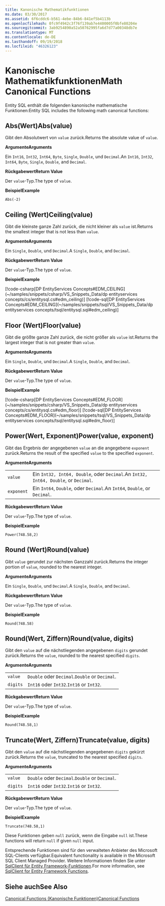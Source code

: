 ```yaml
---
title: Kanonische Mathematikfunktionen
ms.date: 03/30/2017
ms.assetid: 6f6cddc6-b561-4ebe-84b6-841ef5b4113b
ms.openlocfilehash: 0fc9f4942c3f76f139ab7e4400005f0bfe80204e
ms.sourcegitcommit: 3ab9254890a52a50762995fa6d7d77a00348db7e
ms.translationtype: MT
ms.contentlocale: de-DE
ms.lasthandoff: 09/19/2018
ms.locfileid: "46326123"
---
```

# <a name="math-canonical-functions"></a><span data-ttu-id="93f9d-102">Kanonische Mathematikfunktionen</span><span class="sxs-lookup"><span data-stu-id="93f9d-102">Math Canonical Functions</span></span>

<span data-ttu-id="93f9d-103">Entity SQL enthält die folgenden kanonische mathematische Funktionen:</span><span class="sxs-lookup"><span data-stu-id="93f9d-103">Entity SQL includes the following math canonical functions:</span></span>
  
## <a name="absvalue"></a><span data-ttu-id="93f9d-104">Abs(Wert)</span><span class="sxs-lookup"><span data-stu-id="93f9d-104">Abs(value)</span></span>

<span data-ttu-id="93f9d-105">Gibt den Absolutwert von `value` zurück.</span><span class="sxs-lookup"><span data-stu-id="93f9d-105">Returns the absolute value of `value`.</span></span>

<span data-ttu-id="93f9d-106">**Argumente**</span><span class="sxs-lookup"><span data-stu-id="93f9d-106">**Arguments**</span></span>

<span data-ttu-id="93f9d-107">Ein `Int16`, `Int32`, `Int64`, `Byte`, `Single`, `Double`, und `Decimal`.</span><span class="sxs-lookup"><span data-stu-id="93f9d-107">An `Int16`, `Int32`, `Int64`, `Byte`, `Single`, `Double`, and `Decimal`.</span></span>

<span data-ttu-id="93f9d-108">**Rückgabewert**</span><span class="sxs-lookup"><span data-stu-id="93f9d-108">**Return Value**</span></span>

<span data-ttu-id="93f9d-109">Der `value`-Typ.</span><span class="sxs-lookup"><span data-stu-id="93f9d-109">The type of `value`.</span></span>

<span data-ttu-id="93f9d-110">**Beispiel**</span><span class="sxs-lookup"><span data-stu-id="93f9d-110">**Example**</span></span>

`Abs(-2)`

## <a name="ceilingvalue"></a><span data-ttu-id="93f9d-111">Ceiling (Wert)</span><span class="sxs-lookup"><span data-stu-id="93f9d-111">Ceiling(value)</span></span>

<span data-ttu-id="93f9d-112">Gibt die kleinste ganze Zahl zurück, die nicht kleiner als `value` ist.</span><span class="sxs-lookup"><span data-stu-id="93f9d-112">Returns the smallest integer that is not less than `value`.</span></span>

<span data-ttu-id="93f9d-113">**Argumente**</span><span class="sxs-lookup"><span data-stu-id="93f9d-113">**Arguments**</span></span>

<span data-ttu-id="93f9d-114">Ein `Single`, `Double`, und `Decimal`.</span><span class="sxs-lookup"><span data-stu-id="93f9d-114">A `Single`, `Double`, and `Decimal`.</span></span>

<span data-ttu-id="93f9d-115">**Rückgabewert**</span><span class="sxs-lookup"><span data-stu-id="93f9d-115">**Return Value**</span></span>

<span data-ttu-id="93f9d-116">Der `value`-Typ.</span><span class="sxs-lookup"><span data-stu-id="93f9d-116">The type of `value`.</span></span>

<span data-ttu-id="93f9d-117">**Beispiel**</span><span class="sxs-lookup"><span data-stu-id="93f9d-117">**Example**</span></span>

[!code-csharp[DP EntityServices Concepts#EDM_CEILING](~/samples/snippets/csharp/VS_Snippets_Data/dp entityservices concepts/cs/entitysql.cs#edm_ceiling)]
[!code-sql[DP EntityServices Concepts#EDM_CEILING](~/samples/snippets/tsql/VS_Snippets_Data/dp entityservices concepts/tsql/entitysql.sql#edm_ceiling)]

## <a name="floorvalue"></a><span data-ttu-id="93f9d-118">Floor (Wert)</span><span class="sxs-lookup"><span data-stu-id="93f9d-118">Floor(value)</span></span>

<span data-ttu-id="93f9d-119">Gibt die größte ganze Zahl zurück, die nicht größer als `value` ist.</span><span class="sxs-lookup"><span data-stu-id="93f9d-119">Returns the largest integer that is not greater than `value`.</span></span>

<span data-ttu-id="93f9d-120">**Argumente**</span><span class="sxs-lookup"><span data-stu-id="93f9d-120">**Arguments**</span></span>

<span data-ttu-id="93f9d-121">Ein `Single`, `Double`, und `Decimal`.</span><span class="sxs-lookup"><span data-stu-id="93f9d-121">A `Single`, `Double`, and `Decimal`.</span></span>

<span data-ttu-id="93f9d-122">**Rückgabewert**</span><span class="sxs-lookup"><span data-stu-id="93f9d-122">**Return Value**</span></span>

<span data-ttu-id="93f9d-123">Der `value`-Typ.</span><span class="sxs-lookup"><span data-stu-id="93f9d-123">The type of `value`.</span></span>

<span data-ttu-id="93f9d-124">**Beispiel**</span><span class="sxs-lookup"><span data-stu-id="93f9d-124">**Example**</span></span>

[!code-csharp[DP EntityServices Concepts#EDM_FLOOR](~/samples/snippets/csharp/VS_Snippets_Data/dp entityservices concepts/cs/entitysql.cs#edm_floor)]
[!code-sql[DP EntityServices Concepts#EDM_FLOOR](~/samples/snippets/tsql/VS_Snippets_Data/dp entityservices concepts/tsql/entitysql.sql#edm_floor)]

## <a name="powervalue-exponent"></a><span data-ttu-id="93f9d-125">Power(Wert, Exponent)</span><span class="sxs-lookup"><span data-stu-id="93f9d-125">Power(value, exponent)</span></span>

<span data-ttu-id="93f9d-126">Gibt das Ergebnis der angegebenen `value` an die angegebene `exponent` zurück.</span><span class="sxs-lookup"><span data-stu-id="93f9d-126">Returns the result of the specified `value` to the specified `exponent`.</span></span>

<span data-ttu-id="93f9d-127">**Argumente**</span><span class="sxs-lookup"><span data-stu-id="93f9d-127">**Arguments**</span></span>

|  |  |
|--|--|
|`value` | <span data-ttu-id="93f9d-128">Ein `Int32, Int64, Double`, oder `Decimal`.</span><span class="sxs-lookup"><span data-stu-id="93f9d-128">An `Int32, Int64, Double`, or `Decimal`.</span></span> |
|`exponent` | <span data-ttu-id="93f9d-129">Ein `Int64`, `Double`, oder `Decimal`.</span><span class="sxs-lookup"><span data-stu-id="93f9d-129">An `Int64`, `Double`, or `Decimal`.</span></span> |

<span data-ttu-id="93f9d-130">**Rückgabewert**</span><span class="sxs-lookup"><span data-stu-id="93f9d-130">**Return Value**</span></span>

<span data-ttu-id="93f9d-131">Der `value`-Typ.</span><span class="sxs-lookup"><span data-stu-id="93f9d-131">The type of `value`.</span></span>

<span data-ttu-id="93f9d-132">**Beispiel**</span><span class="sxs-lookup"><span data-stu-id="93f9d-132">**Example**</span></span>

`Power(748.58,2)`

## <a name="roundvalue"></a><span data-ttu-id="93f9d-133">Round (Wert)</span><span class="sxs-lookup"><span data-stu-id="93f9d-133">Round(value)</span></span>

<span data-ttu-id="93f9d-134">Gibt `value` gerundet zur nächsten Ganzzahl zurück.</span><span class="sxs-lookup"><span data-stu-id="93f9d-134">Returns the integer portion of `value`, rounded to the nearest integer.</span></span>

<span data-ttu-id="93f9d-135">**Argumente**</span><span class="sxs-lookup"><span data-stu-id="93f9d-135">**Arguments**</span></span>

<span data-ttu-id="93f9d-136">Ein `Single`, `Double`, und `Decimal`.</span><span class="sxs-lookup"><span data-stu-id="93f9d-136">A `Single`, `Double`, and `Decimal`.</span></span>

<span data-ttu-id="93f9d-137">**Rückgabewert**</span><span class="sxs-lookup"><span data-stu-id="93f9d-137">**Return Value**</span></span>

<span data-ttu-id="93f9d-138">Der `value`-Typ.</span><span class="sxs-lookup"><span data-stu-id="93f9d-138">The type of `value`.</span></span>

<span data-ttu-id="93f9d-139">**Beispiel**</span><span class="sxs-lookup"><span data-stu-id="93f9d-139">**Example**</span></span>

`Round(748.58)`

## <a name="roundvalue-digits"></a><span data-ttu-id="93f9d-140">Round(Wert, Ziffern)</span><span class="sxs-lookup"><span data-stu-id="93f9d-140">Round(value, digits)</span></span>

<span data-ttu-id="93f9d-141">Gibt den `value` auf die nächstliegenden angegebenen `digits` gerundet zurück.</span><span class="sxs-lookup"><span data-stu-id="93f9d-141">Returns the `value`, rounded to the nearest specified `digits`.</span></span>

<span data-ttu-id="93f9d-142">**Argumente**</span><span class="sxs-lookup"><span data-stu-id="93f9d-142">**Arguments**</span></span>

|  |  |
|--|--|
|`value`|<span data-ttu-id="93f9d-143">`Double` oder `Decimal`.</span><span class="sxs-lookup"><span data-stu-id="93f9d-143">`Double` or `Decimal`.</span></span>|
|`digits`|<span data-ttu-id="93f9d-144">`Int16` oder `Int32`.</span><span class="sxs-lookup"><span data-stu-id="93f9d-144">`Int16` or `Int32`.</span></span>|

<span data-ttu-id="93f9d-145">**Rückgabewert**</span><span class="sxs-lookup"><span data-stu-id="93f9d-145">**Return Value**</span></span>

<span data-ttu-id="93f9d-146">Der `value`-Typ.</span><span class="sxs-lookup"><span data-stu-id="93f9d-146">The type of `value`.</span></span>

<span data-ttu-id="93f9d-147">**Beispiel**</span><span class="sxs-lookup"><span data-stu-id="93f9d-147">**Example**</span></span>

`Round(748.58,1)`

## <a name="truncatevalue-digits"></a><span data-ttu-id="93f9d-148">Truncate(Wert, Ziffern)</span><span class="sxs-lookup"><span data-stu-id="93f9d-148">Truncate(value, digits)</span></span>

<span data-ttu-id="93f9d-149">Gibt den `value` auf die nächstliegenden angegebenen `digits` gekürzt zurück.</span><span class="sxs-lookup"><span data-stu-id="93f9d-149">Returns the `value`, truncated to the nearest specified `digits`.</span></span>

<span data-ttu-id="93f9d-150">**Argumente**</span><span class="sxs-lookup"><span data-stu-id="93f9d-150">**Arguments**</span></span>

|  |  |
|--|--|
|`value`|<span data-ttu-id="93f9d-151">`Double` oder `Decimal`.</span><span class="sxs-lookup"><span data-stu-id="93f9d-151">`Double` or `Decimal`.</span></span>|
|`digits`|<span data-ttu-id="93f9d-152">`Int16` oder `Int32`.</span><span class="sxs-lookup"><span data-stu-id="93f9d-152">`Int16` or `Int32`.</span></span>|

<span data-ttu-id="93f9d-153">**Rückgabewert**</span><span class="sxs-lookup"><span data-stu-id="93f9d-153">**Return Value**</span></span>

<span data-ttu-id="93f9d-154">Der `value`-Typ.</span><span class="sxs-lookup"><span data-stu-id="93f9d-154">The type of `value`.</span></span>

<span data-ttu-id="93f9d-155">**Beispiel**</span><span class="sxs-lookup"><span data-stu-id="93f9d-155">**Example**</span></span>

`Truncate(748.58,1)`  
  
 <span data-ttu-id="93f9d-156">Diese Funktionen geben `null` zurück, wenn die Eingabe `null` ist.</span><span class="sxs-lookup"><span data-stu-id="93f9d-156">These functions will return `null` if given `null` input.</span></span>  
  
 <span data-ttu-id="93f9d-157">Entsprechende Funktionen sind für den verwalteten Anbieter des Microsoft SQL-Clients verfügbar.</span><span class="sxs-lookup"><span data-stu-id="93f9d-157">Equivalent functionality is available in the Microsoft SQL Client Managed Provider.</span></span> <span data-ttu-id="93f9d-158">Weitere Informationen finden Sie unter [SqlClient für Entity Framework-Funktionen](../../../../../../docs/framework/data/adonet/ef/sqlclient-for-ef-functions.md).</span><span class="sxs-lookup"><span data-stu-id="93f9d-158">For more information, see [SqlClient for Entity Framework Functions](../../../../../../docs/framework/data/adonet/ef/sqlclient-for-ef-functions.md).</span></span>  
  
## <a name="see-also"></a><span data-ttu-id="93f9d-159">Siehe auch</span><span class="sxs-lookup"><span data-stu-id="93f9d-159">See Also</span></span>  
 [<span data-ttu-id="93f9d-160">Canonical Functions (Kanonische Funktionen)</span><span class="sxs-lookup"><span data-stu-id="93f9d-160">Canonical Functions</span></span>](../../../../../../docs/framework/data/adonet/ef/language-reference/canonical-functions.md)
